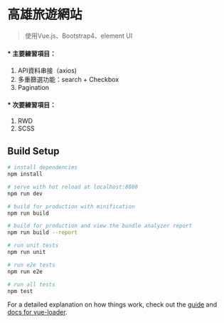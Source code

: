 # 高雄旅遊網站

> 使用Vue.js、Bootstrap4、element UI

#### * 主要練習項目：
1. API資料串接（axios)
2. 多重篩選功能：search + Checkbox
3. Pagination

#### * 次要練習項目：
1. RWD
2. SCSS

## Build Setup

``` bash
# install dependencies
npm install

# serve with hot reload at localhost:8080
npm run dev

# build for production with minification
npm run build

# build for production and view the bundle analyzer report
npm run build --report

# run unit tests
npm run unit

# run e2e tests
npm run e2e

# run all tests
npm test
```

For a detailed explanation on how things work, check out the [guide](http://vuejs-templates.github.io/webpack/) and [docs for vue-loader](http://vuejs.github.io/vue-loader).
